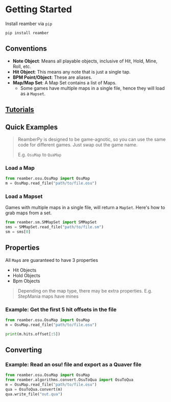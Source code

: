 # Getting Started

Install reamber via `pip`

`pip install reamber`

## Conventions

- **Note Object**: Means all playable objects, inclusive of Hit, Hold, Mine,
  Roll, etc.
- **Hit Object**: This means any note that is just a single tap.
- **BPM Point/Object**: These are aliases.
- **Map/Map Set**: A Map Set contains a list of Maps.
    - Some games have multiple maps in a single file, hence they will load as a
      `Mapset`.

## [Tutorials](Basics.md)

## Quick Examples

> ReamberPy is designed to be game-agnotic, so you can use the same code for
> different games. Just swap out the game name. 
> 
> E.g. `OsuMap` to `QuaMap`


### Load a Map

```python
from reamber.osu.OsuMap import OsuMap
m = OsuMap.read_file("path/to/file.osu")
```

### Load a Mapset

Games with multiple maps in a single file, will return a `MapSet`.
Here's how to grab maps from a set.

```python
from reamber.sm.SMMapSet import SMMapSet
sms = SMMapSet.read_file("path/to/file.sm")
sm = sms[0]
```

## Properties

All `Map`s are guaranteed to have 3 properties

- Hit Objects
- Hold Objects
- Bpm Objects

> Depending on the map type, there may be extra properties.
> E.g. StepMania maps have mines

### Example: Get the first 5 hit offsets in the file

```python
from reamber.osu.OsuMap import OsuMap
m = OsuMap.read_file("path/to/file.osu")

print(m.hits.offset[:5])
```

## Converting

### Example: Read an osu! file and export as a Quaver file

```python
from reamber.osu.OsuMap import OsuMap
from reamber.algorithms.convert.OsuToQua import OsuToQua
m = OsuMap.read_file("path/to/file.osu")
qua = OsuToQua.convert(m)
qua.write_file("out.qua")
```

